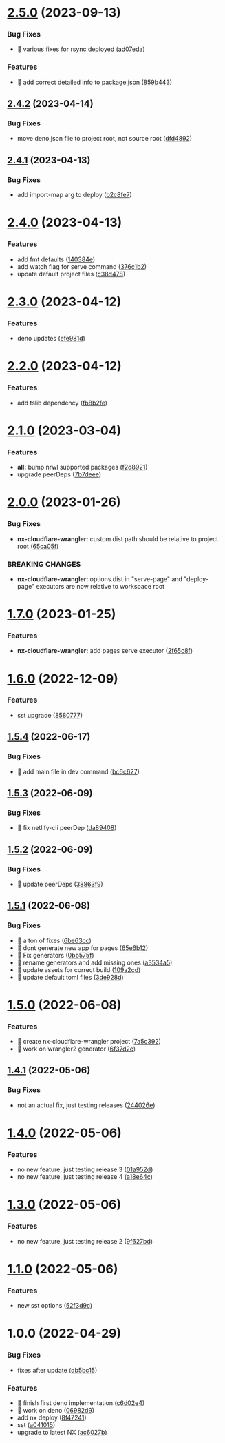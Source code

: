 # [2.5.0](https://github.com/klaascuvelier/nx-additions/compare/v2.4.2...v2.5.0) (2023-09-13)


### Bug Fixes

* 🐛 various fixes for rsync deployed ([ad07eda](https://github.com/klaascuvelier/nx-additions/commit/ad07eda38b0e3efa5f4b07b50885638fa6ad2ccc))


### Features

* 🎸 add correct detailed info to package.json ([859b443](https://github.com/klaascuvelier/nx-additions/commit/859b443f47ef49a5eea46544e6e9a4b84cd59739))



## [2.4.2](https://github.com/klaascuvelier/nx-additions/compare/v2.4.1...v2.4.2) (2023-04-14)


### Bug Fixes

* move deno.json file to project root, not source root ([dfd4892](https://github.com/klaascuvelier/nx-additions/commit/dfd4892300df0abc2fd3d75cebce7e7ba8812328))



## [2.4.1](https://github.com/klaascuvelier/nx-additions/compare/v2.4.0...v2.4.1) (2023-04-13)


### Bug Fixes

* add import-map arg to deploy ([b2c8fe7](https://github.com/klaascuvelier/nx-additions/commit/b2c8fe740cbc62266966020bbe8fd3fc1bc8b9e7))



# [2.4.0](https://github.com/klaascuvelier/nx-additions/compare/v2.3.0...v2.4.0) (2023-04-13)


### Features

* add fmt defaults ([140384e](https://github.com/klaascuvelier/nx-additions/commit/140384ef145c69252c00df3992e3e91c2dec7541))
* add watch flag for serve command ([376c1b2](https://github.com/klaascuvelier/nx-additions/commit/376c1b275d3109ee2c5ecb5695217b8b510ddbbc))
* update default project files ([c38d478](https://github.com/klaascuvelier/nx-additions/commit/c38d478fad795a110bff7dc846837b0978fa45e4))



# [2.3.0](https://github.com/klaascuvelier/nx-additions/compare/v2.2.0...v2.3.0) (2023-04-12)


### Features

* deno updates ([efe981d](https://github.com/klaascuvelier/nx-additions/commit/efe981d0aa0ac03efb74a031dc303cebd62a5d8f))



# [2.2.0](https://github.com/klaascuvelier/nx-additions/compare/v2.1.0...v2.2.0) (2023-04-12)


### Features

* add tslib dependency ([fb8b2fe](https://github.com/klaascuvelier/nx-additions/commit/fb8b2fee1e889521cfd8f3231b561aea95d79b49))



# [2.1.0](https://github.com/klaascuvelier/nx-additions/compare/v2.0.0...v2.1.0) (2023-03-04)


### Features

* **all:** bump nrwl supported packages ([f2d8921](https://github.com/klaascuvelier/nx-additions/commit/f2d892132838d1cdc249a24fc3e9632facf2dd94))
* upgrade peerDeps ([7b7deee](https://github.com/klaascuvelier/nx-additions/commit/7b7deee00314f65643e2c055b09aac0d8394f8e7))



# [2.0.0](https://github.com/klaascuvelier/nx-additions/compare/v1.7.0...v2.0.0) (2023-01-26)


### Bug Fixes

* **nx-cloudflare-wrangler:** custom dist path should be relative to project root ([65ca05f](https://github.com/klaascuvelier/nx-additions/commit/65ca05fb5591c5c3d9d9a71794fd9c0f39b924df))


### BREAKING CHANGES

* **nx-cloudflare-wrangler:** options.dist in "serve-page" and "deploy-page" executors are now relative to workspace root



# [1.7.0](https://github.com/klaascuvelier/nx-additions/compare/v1.6.0...v1.7.0) (2023-01-25)


### Features

* **nx-cloudflare-wrangler:** add pages serve executor ([2f65c8f](https://github.com/klaascuvelier/nx-additions/commit/2f65c8fc50bd442bafdec5c54b42ada827a3bf25))



# [1.6.0](https://github.com/klaascuvelier/nx-additions/compare/v1.5.4...v1.6.0) (2022-12-09)


### Features

* sst upgrade ([8580777](https://github.com/klaascuvelier/nx-additions/commit/858077791e58b0b6c8123c26a0c6233c7ba9cb49))



## [1.5.4](https://github.com/klaascuvelier/nx-additions/compare/v1.5.3...v1.5.4) (2022-06-17)


### Bug Fixes

* 🐛 add main file in dev command ([bc6c627](https://github.com/klaascuvelier/nx-additions/commit/bc6c6276c64d09ea150afc7bfde61b2fcdfcdee4))



## [1.5.3](https://github.com/klaascuvelier/nx-additions/compare/v1.5.2...v1.5.3) (2022-06-09)


### Bug Fixes

* 🐛 fix netlify-cli peerDep ([da89408](https://github.com/klaascuvelier/nx-additions/commit/da894082d04ff12b1620ee7de6712e90169068cb))



## [1.5.2](https://github.com/klaascuvelier/nx-additions/compare/v1.5.1...v1.5.2) (2022-06-09)


### Bug Fixes

* 🐛 update peerDeps ([38863f9](https://github.com/klaascuvelier/nx-additions/commit/38863f9e8a34f0e6e1be0e01067c77415a403ae8))



## [1.5.1](https://github.com/klaascuvelier/nx-additions/compare/v1.5.0...v1.5.1) (2022-06-08)


### Bug Fixes

* 🐛 a ton of fixes ([6be63cc](https://github.com/klaascuvelier/nx-additions/commit/6be63cc508076d8daac899c6b8c32394c2b4dd02))
* 🐛 dont generate new app for pages ([65e6b12](https://github.com/klaascuvelier/nx-additions/commit/65e6b12f27d83016b44500de3da8401e79861f5c))
* 🐛 Fix generators ([0bb575f](https://github.com/klaascuvelier/nx-additions/commit/0bb575f29f869ae55484b3520104075aca84015e))
* 🐛 rename generators and add missing ones ([a3534a5](https://github.com/klaascuvelier/nx-additions/commit/a3534a511e6a86c2a68ea122fca611d43b7ed201))
* 🐛 update assets for correct build ([109a2cd](https://github.com/klaascuvelier/nx-additions/commit/109a2cd6dd2edbe3f7356913c9a729b53564218e))
* 🐛 update default toml files ([3de928d](https://github.com/klaascuvelier/nx-additions/commit/3de928d104dcabeb52f8f2471a127116d6cd4431))



# [1.5.0](https://github.com/klaascuvelier/nx-additions/compare/v1.4.1...v1.5.0) (2022-06-08)


### Features

* 🎸 create nx-cloudflare-wrangler project ([7a5c392](https://github.com/klaascuvelier/nx-additions/commit/7a5c392cce849e5b25e310191491074e624b0c6b))
* 🎸 work on wrangler2 generator ([6f37d2e](https://github.com/klaascuvelier/nx-additions/commit/6f37d2efe9aeca9c2155901ed924e72747fcd729))



## [1.4.1](https://github.com/klaascuvelier/nx-additions/compare/v1.4.0...v1.4.1) (2022-05-06)


### Bug Fixes

* not an actual fix, just testing releases ([244026e](https://github.com/klaascuvelier/nx-additions/commit/244026e916ca266426753d4ee2fcb402f2490096))



# [1.4.0](https://github.com/klaascuvelier/nx-additions/compare/v1.3.0...v1.4.0) (2022-05-06)


### Features

* no new feature, just testing release 3 ([01a952d](https://github.com/klaascuvelier/nx-additions/commit/01a952de6fafbbe9df9176b4d9667824a1231a33))
* no new feature, just testing release 4 ([a18e64c](https://github.com/klaascuvelier/nx-additions/commit/a18e64c628c78750f400b43228bec9b05fb332f9))



# [1.3.0](https://github.com/klaascuvelier/nx-additions/compare/v1.2.0...v1.3.0) (2022-05-06)


### Features

* no new feature, just testing release 2 ([9f627bd](https://github.com/klaascuvelier/nx-additions/commit/9f627bdf052e181ef437760ce8f86c29383d1513))



# [1.1.0](https://github.com/klaascuvelier/nx-additions/compare/v1.0.0...v1.1.0) (2022-05-06)


### Features

* new sst options ([52f3d9c](https://github.com/klaascuvelier/nx-additions/commit/52f3d9cf8ae7327376bfdda15fc8fa5fc3ed7753))



# 1.0.0 (2022-04-29)


### Bug Fixes

* fixes after update ([db5bc15](https://github.com/klaascuvelier/nx-additions/commit/db5bc15bae33f53685ab506826e602febb0a0e63))


### Features

* 🎸 finish first deno implementation ([c6d02e4](https://github.com/klaascuvelier/nx-additions/commit/c6d02e49cf0dea50c688e1c1a30f8270e688fbc7))
* 🎸 work on deno ([06982d9](https://github.com/klaascuvelier/nx-additions/commit/06982d98d397c34bfde2cf80556b8058e66ae782))
* add nx deploy ([8f47241](https://github.com/klaascuvelier/nx-additions/commit/8f4724146303ba918685003acd2a38560fdf268a))
* sst ([a041015](https://github.com/klaascuvelier/nx-additions/commit/a041015c6d0bae3c47485a0b90d83c90a1eab73f))
* upgrade to latest NX ([ac6027b](https://github.com/klaascuvelier/nx-additions/commit/ac6027b769b78d946f30616b5fd66cbd468759dc))

